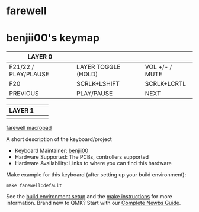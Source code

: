 

# farewell

# benjii00's keymap
|LAYER 0                |                     |                   |
|-----------------------|---------------------|-------------------|
|  F21/22 / PLAY/PLAUSE |LAYER TOGGLE (HOLD)  |VOL +/- / MUTE     |
|  F20                  |SCRLK+LSHIFT         |SCRLK+LCRTL        |
|  PREVIOUS             |PLAY/PAUSE           |NEXT               |

|LAYER 1                |                     |                   |
|-----------------------|---------------------|-------------------|
|                       |                     |                   | |                       |RESET                |                   | |                       |                     |                   |

[farewell macropad](https://github.com/a-chol/farewell_pcb)

A short description of the keyboard/project

* Keyboard Maintainer: [benjii00](https://github.com/benjii00)
* Hardware Supported: The PCBs, controllers supported
* Hardware Availability: Links to where you can find this hardware

Make example for this keyboard (after setting up your build environment):

    make farewell:default

See the [build environment setup](https://docs.qmk.fm/#/getting_started_build_tools) and the [make instructions](https://docs.qmk.fm/#/getting_started_make_guide) for more information. Brand new to QMK? Start with our [Complete Newbs Guide](https://docs.qmk.fm/#/newbs).
